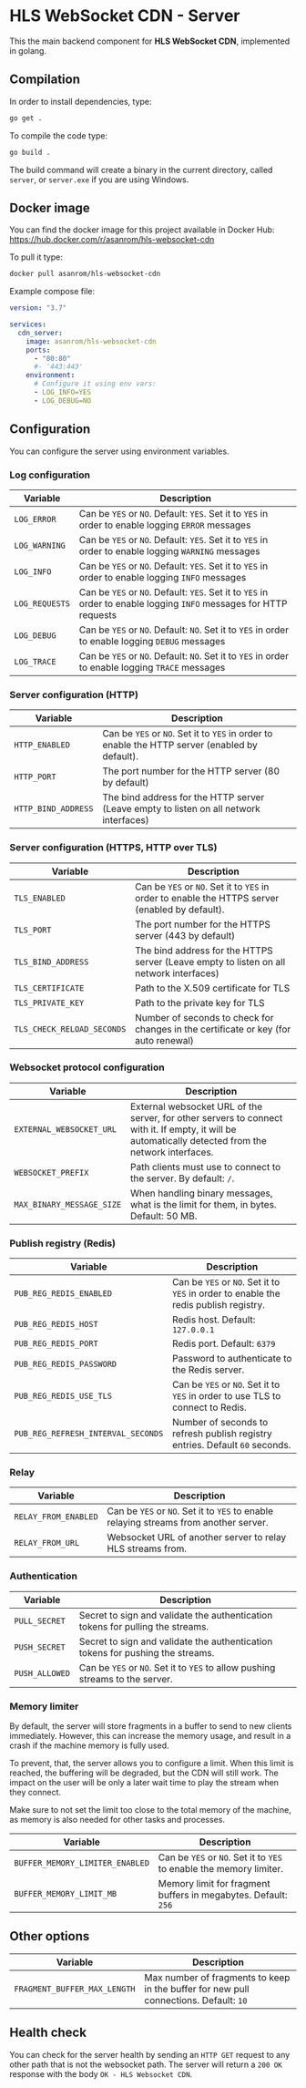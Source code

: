 # HLS WebSocket CDN - Server

This the main backend component for **HLS WebSocket CDN**, implemented in golang.

## Compilation

In order to install dependencies, type:

```sh
go get .
```

To compile the code type:

```sh
go build .
```

The build command will create a binary in the current directory, called `server`, or `server.exe` if you are using Windows.

## Docker image

You can find the docker image for this project available in Docker Hub: https://hub.docker.com/r/asanrom/hls-websocket-cdn

To pull it type:

```sh
docker pull asanrom/hls-websocket-cdn
```

Example compose file:

```yaml
version: "3.7"

services:
  cdn_server:
    image: asanrom/hls-websocket-cdn
    ports:
      - "80:80"
      #- '443:443'
    environment:
      # Configure it using env vars:
      - LOG_INFO=YES
      - LOG_DEBUG=NO
```

## Configuration

You can configure the server using environment variables.

### Log configuration

| Variable       | Description                                                                                                        |
| -------------- | ------------------------------------------------------------------------------------------------------------------ |
| `LOG_ERROR`    | Can be `YES` or `NO`. Default: `YES`. Set it to `YES` in order to enable logging `ERROR` messages                  |
| `LOG_WARNING`  | Can be `YES` or `NO`. Default: `YES`. Set it to `YES` in order to enable logging `WARNING` messages                |
| `LOG_INFO`     | Can be `YES` or `NO`. Default: `YES`. Set it to `YES` in order to enable logging `INFO` messages                   |
| `LOG_REQUESTS` | Can be `YES` or `NO`. Default: `YES`. Set it to `YES` in order to enable logging `INFO` messages for HTTP requests |
| `LOG_DEBUG`    | Can be `YES` or `NO`. Default: `NO`. Set it to `YES` in order to enable logging `DEBUG` messages                   |
| `LOG_TRACE`    | Can be `YES` or `NO`. Default: `NO`. Set it to `YES` in order to enable logging `TRACE` messages                   |

### Server configuration (HTTP)

| Variable            | Description                                                                                    |
| ------------------- | ---------------------------------------------------------------------------------------------- |
| `HTTP_ENABLED`      | Can be `YES` or `NO`. Set it to `YES` in order to enable the HTTP server (enabled by default). |
| `HTTP_PORT`         | The port number for the HTTP server (80 by default)                                            |
| `HTTP_BIND_ADDRESS` | The bind address for the HTTP server (Leave empty to listen on all network interfaces)         |

### Server configuration (HTTPS, HTTP over TLS)

| Variable                   | Description                                                                                     |
| -------------------------- | ----------------------------------------------------------------------------------------------- |
| `TLS_ENABLED`              | Can be `YES` or `NO`. Set it to `YES` in order to enable the HTTPS server (enabled by default). |
| `TLS_PORT`                 | The port number for the HTTPS server (443 by default)                                           |
| `TLS_BIND_ADDRESS`         | The bind address for the HTTPS server (Leave empty to listen on all network interfaces)         |
| `TLS_CERTIFICATE`          | Path to the X.509 certificate for TLS                                                           |
| `TLS_PRIVATE_KEY`          | Path to the private key for TLS                                                                 |
| `TLS_CHECK_RELOAD_SECONDS` | Number of seconds to check for changes in the certificate or key (for auto renewal)             |

### Websocket protocol configuration

| Variable                  | Description                                                                                                                                          |
| ------------------------- | ---------------------------------------------------------------------------------------------------------------------------------------------------- |
| `EXTERNAL_WEBSOCKET_URL`  | External websocket URL of the server, for other servers to connect with it. If empty, it will be automatically detected from the network interfaces. |
| `WEBSOCKET_PREFIX`        | Path clients must use to connect to the server. By default: `/`.                                                                                     |
| `MAX_BINARY_MESSAGE_SIZE` | When handling binary messages, what is the limit for them, in bytes. Default: 50 MB.                                                                 |

### Publish registry (Redis)

| Variable                           | Description                                                                          |
| ---------------------------------- | ------------------------------------------------------------------------------------ |
| `PUB_REG_REDIS_ENABLED`            | Can be `YES` or `NO`. Set it to `YES` in order to enable the redis publish registry. |
| `PUB_REG_REDIS_HOST`               | Redis host. Default: `127.0.0.1`                                                     |
| `PUB_REG_REDIS_PORT`               | Redis port. Default: `6379`                                                          |
| `PUB_REG_REDIS_PASSWORD`           | Password to authenticate to the Redis server.                                        |
| `PUB_REG_REDIS_USE_TLS`            | Can be `YES` or `NO`. Set it to `YES` in order to use TLS to connect to Redis.       |
| `PUB_REG_REFRESH_INTERVAL_SECONDS` | Number of seconds to refresh publish registry entries. Default `60` seconds.         |

### Relay

| Variable             | Description                                                                           |
| -------------------- | ------------------------------------------------------------------------------------- |
| `RELAY_FROM_ENABLED` | Can be `YES` or `NO`. Set it to `YES` to enable relaying streams from another server. |
| `RELAY_FROM_URL`     | Websocket URL of another server to relay HLS streams from.                            |

### Authentication

| Variable       | Description                                                                    |
| -------------- | ------------------------------------------------------------------------------ |
| `PULL_SECRET`  | Secret to sign and validate the authentication tokens for pulling the streams. |
| `PUSH_SECRET`  | Secret to sign and validate the authentication tokens for pushing the streams. |
| `PUSH_ALLOWED` | Can be `YES` or `NO`. Set it to `YES` to allow pushing streams to the server.  |

### Memory limiter

By default, the server will store fragments in a buffer to send to new clients immediately. However, this can increase the memory usage, and result in a crash if the machine memory is fully used.

To prevent, that, the server allows you to configure a limit. When this limit is reached, the buffering will be degraded, but the CDN will still work. The impact on the user will be only a later wait time to play the stream when they connect.

Make sure to not set the limit too close to the total memory of the machine, as memory is also needed for other tasks and processes.

| Variable                        | Description                                                         |
| ------------------------------- | ------------------------------------------------------------------- |
| `BUFFER_MEMORY_LIMITER_ENABLED` | Can be `YES` or `NO`. Set it to `YES` to enable the memory limiter. |
| `BUFFER_MEMORY_LIMIT_MB`        | Memory limit for fragment buffers in megabytes. Default: `256`      |

## Other options

| Variable                     | Description                                                                           |
| ---------------------------- | ------------------------------------------------------------------------------------- |
| `FRAGMENT_BUFFER_MAX_LENGTH` | Max number of fragments to keep in the buffer for new pull connections. Default: `10` |

## Health check

You can check for the server health by sending an `HTTP GET` request to any other path that is not the websocket path. The server will return a `200 OK` response with the body `OK - HLS Websocket CDN`.
